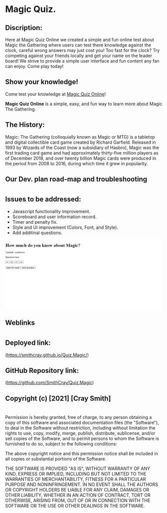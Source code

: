 # Magic Quiz.

## Discription:

Here at Magic Quiz Online we created a simple and fun online test about Magic the Gathering where users can test there knowledge against the clock,
careful wrong answers may just cost you! Too fast for the clock? Try competing against your friends locally and get your name on the leader board!
We strive to provide a simple user interface and fun content any fan can enjoy. Come play today!

## Show your knowledge!

Come test your knowledge at [Magic Quiz Online](https://smithcray.github.io/Quiz.Magic/)!

**Magic Quiz Online** is a simple, easy, and fun way to learn more about Magic The Gathering.

## The History:

Magic: The Gathering (colloquially known as Magic or MTG) is a tabletop and digital collectible card game created by Richard Garfield. Released in 1993 by Wizards of the Coast (now a subsidiary of Hasbro), Magic was the first trading card game and had approximately thirty-five million players as of December 2018, and over twenty billion Magic cards were produced in the period from 2008 to 2016, during which time it grew in popularity.

## Our Dev. plan road-map and troubleshooting

#

## Issues to be addressed:

- Javascript functionality improvement.
- Scoreboard and user information record.
- Timer and penalty fix.
- Style and UI improvement (Colors, Font, and Style).
- Add additinal questions.

![Webpage preview](Assets\MTGdeployed.PNG)

## Weblinks

#

## Deployed link:

(https://smithcray.github.io/Quiz.Magic/)

## GitHub Repository link:

(https://github.com/SmithCray/Quiz.Magic)

## Copyright (c) [2021] [Cray Smith]

#

Permission is hereby granted, free of charge, to any person obtaining a copy
of this software and associated documentation files (the "Software"), to deal
in the Software without restriction, including without limitation the rights
to use, copy, modify, merge, publish, distribute, sublicense, and/or sell
copies of the Software, and to permit persons to whom the Software is
furnished to do so, subject to the following conditions:

The above copyright notice and this permission notice shall be included in all
copies or substantial portions of the Software.

THE SOFTWARE IS PROVIDED "AS IS", WITHOUT WARRANTY OF ANY KIND, EXPRESS OR
IMPLIED, INCLUDING BUT NOT LIMITED TO THE WARRANTIES OF MERCHANTABILITY,
FITNESS FOR A PARTICULAR PURPOSE AND NONINFRINGEMENT. IN NO EVENT SHALL THE
AUTHORS OR COPYRIGHT HOLDERS BE LIABLE FOR ANY CLAIM, DAMAGES OR OTHER
LIABILITY, WHETHER IN AN ACTION OF CONTRACT, TORT OR OTHERWISE, ARISING FROM,
OUT OF OR IN CONNECTION WITH THE SOFTWARE OR THE USE OR OTHER DEALINGS IN THE
SOFTWARE.
